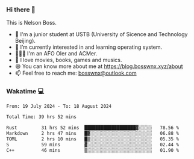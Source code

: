 ### Hi there 👋

<!--
**bosswnx/bosswnx** is a ✨ _special_ ✨ repository because its `README.md` (this file) appears on your GitHub profile.

Here are some ideas to get you started:

- 🔭 I’m currently working on ...
- 🌱 I’m currently learning ...
- 👯 I’m looking to collaborate on ...
- 🤔 I’m looking for help with ...
- 💬 Ask me about ...
- 📫 How to reach me: ...
- 😄 Pronouns: ...
- ⚡ Fun fact: ...
-->

This is Nelson Boss.

- 🏫 I'm a junior student at USTB (University of Sicence and Technology Beijing).
- 🌱 I’m currently interested in and learning operating system.
- 🧑🏻‍💻 I'm an AFO OIer and ACMer.
- 🥰 I love movies, books, games and musics.
- 😄 You can know more about me at https://blog.bosswnx.xyz/about
- 📫 Feel free to reach me: bosswnx@outlook.com

### Wakatime 💻

<!--START_SECTION:waka-->

```txt
From: 19 July 2024 - To: 18 August 2024

Total Time: 39 hrs 52 mins

Rust         31 hrs 52 mins  ███████████████████▓░░░░░   78.56 %
Markdown     2 hrs 47 mins   █▓░░░░░░░░░░░░░░░░░░░░░░░   06.88 %
TOML         2 hrs 10 mins   █▒░░░░░░░░░░░░░░░░░░░░░░░   05.35 %
S            59 mins         ▓░░░░░░░░░░░░░░░░░░░░░░░░   02.44 %
C++          46 mins         ▒░░░░░░░░░░░░░░░░░░░░░░░░   01.90 %
```

<!--END_SECTION:waka-->
